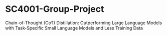 # SC4001-Group-Project
Chain-of-Thought (CoT) Distillation: Outperforming Large Language Models with Task-Specific Small Language Models and Less Training Data 
